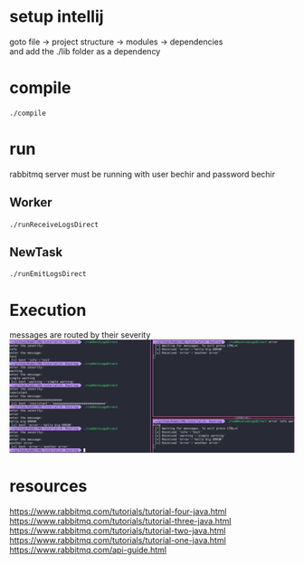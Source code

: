 # setup intellij 
goto file -> project structure -> modules -> dependencies  
and add the ./lib folder as a dependency

# compile

```
./compile
```

# run

rabbitmq server must be running with user bechir and password bechir

## Worker

```
./runReceiveLogsDirect
```

## NewTask

```
./runEmitLogsDirect
```

# Execution
messages are routed by their severity
![execution](./images/exec.png)

# resources
https://www.rabbitmq.com/tutorials/tutorial-four-java.html  
https://www.rabbitmq.com/tutorials/tutorial-three-java.html  
https://www.rabbitmq.com/tutorials/tutorial-two-java.html  
https://www.rabbitmq.com/tutorials/tutorial-one-java.html  
https://www.rabbitmq.com/api-guide.html

